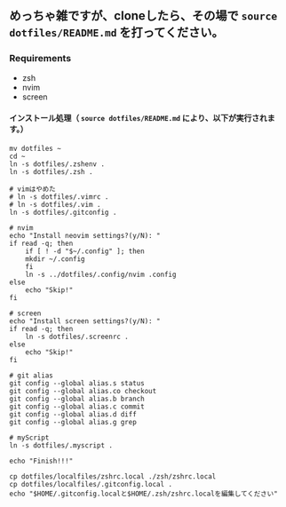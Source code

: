 ## めっちゃ雑ですが、cloneしたら、その場で `source dotfiles/README.md` を打ってください。
### Requirements
- zsh
- nvim
- screen

#### インストール処理（ `source dotfiles/README.md` により、以下が実行されます。）
```
mv dotfiles ~
cd ~
ln -s dotfiles/.zshenv .
ln -s dotfiles/.zsh .

# vimはやめた
# ln -s dotfiles/.vimrc .
# ln -s dotfiles/.vim .
ln -s dotfiles/.gitconfig .

# nvim
echo "Install neovim settings?(y/N): "
if read -q; then
    if [ ! -d "$~/.config" ]; then
	mkdir ~/.config
    fi
    ln -s ../dotfiles/.config/nvim .config
else
    echo "Skip!"
fi

# screen
echo "Install screen settings?(y/N): "
if read -q; then
    ln -s dotfiles/.screenrc .
else
    echo "Skip!"
fi

# git alias
git config --global alias.s status
git config --global alias.co checkout
git config --global alias.b branch
git config --global alias.c commit
git config --global alias.d diff
git config --global alias.g grep

# myScript
ln -s dotfiles/.myscript .

echo "Finish!!!"

cp dotfiles/localfiles/zshrc.local ./zsh/zshrc.local
cp dotfiles/localfiles/.gitconfig.local .
echo "$HOME/.gitconfig.localと$HOME/.zsh/zshrc.localを編集してください"
```
